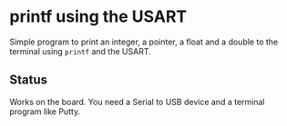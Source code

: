 # printf using the USART

Simple program to print an integer, a pointer, a float
and a double to the terminal using `printf` and the USART.

## Status

Works on the board. You need a Serial to USB device
and a terminal program like Putty.
